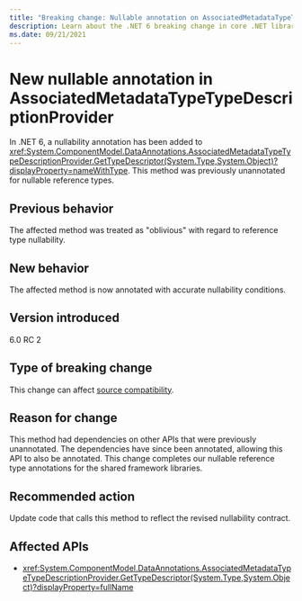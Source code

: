 ```yaml
---
title: "Breaking change: Nullable annotation on AssociatedMetadataTypeTypeDescriptionProvider method"
description: Learn about the .NET 6 breaking change in core .NET libraries where a nullable reference type annotation was added to `AssociatedMetadataTypeTypeDescriptionProvider.GetTypeDescriptor`.
ms.date: 09/21/2021
---
```

# New nullable annotation in AssociatedMetadataTypeTypeDescriptionProvider

In .NET 6, a nullability annotation has been added to <xref:System.ComponentModel.DataAnnotations.AssociatedMetadataTypeTypeDescriptionProvider.GetTypeDescriptor(System.Type,System.Object)?displayProperty=nameWithType>. This method was previously unannotated for nullable reference types.

## Previous behavior

The affected method was treated as "oblivious" with regard to reference type nullability.

## New behavior

The affected method is now annotated with accurate nullability conditions.

## Version introduced

6.0 RC 2

## Type of breaking change

This change can affect [source compatibility](../../categories.md#source-compatibility).

## Reason for change

This method had dependencies on other APIs that were previously unannotated. The dependencies have since been annotated, allowing this API to also be annotated. This change completes our nullable reference type annotations for the shared framework libraries.

## Recommended action

Update code that calls this method to reflect the revised nullability contract.

## Affected APIs

- <xref:System.ComponentModel.DataAnnotations.AssociatedMetadataTypeTypeDescriptionProvider.GetTypeDescriptor(System.Type,System.Object)?displayProperty=fullName>
